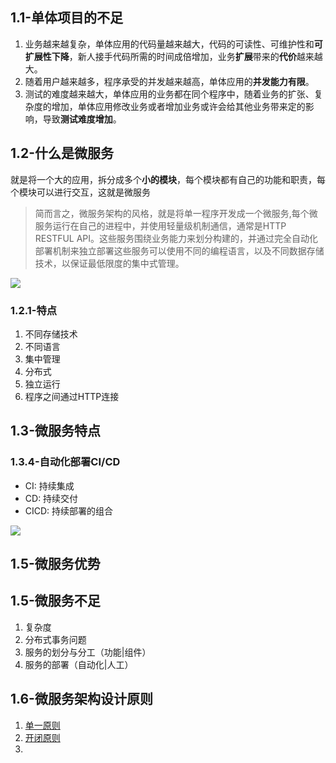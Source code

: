 ## 1.1-单体项目的不足

1. 业务越来越复杂，单体应用的代码量越来越大，代码的可读性、可维护性和**可扩展性下降**，新人接手代码所需的时间成倍增加，业务**扩展**带来的**代价**越来越大。
2. 随着用户越来越多，程序承受的并发越来越高，单体应用的**并发能力有限**。
3. 测试的难度越来越大，单体应用的业务都在同个程序中，随着业务的扩张、复杂度的增加，单体应用修改业务或者增加业务或许会给其他业务带来定的影响，导致**测试难度增加**。

## 1.2-什么是微服务

就是将一个大的应用，拆分成多个**小的模块**，每个模块都有自己的功能和职责，每个模块可以进行交互，这就是微服务

> 简而言之，微服务架构的风格，就是将单一程序开发成一个微服务,每个微服务运行在自己的进程中，并使用轻量级机制通信，通常是HTTP RESTFUL API。这些服务围绕业务能力来划分构建的，并通过完全自动化部署机制来独立部署这些服务可以使用不同的编程语言，以及不同数据存储技术，以保证最低限度的集中式管理。


![](https://pic-1257412153.cos.ap-nanjing.myqcloud.com/images/images/2022/11/17/20221117162617-112d24.png)

### 1.2.1-特点
1. 不同存储技术
2. 不同语言
3. 集中管理
4. 分布式
5. 独立运行
6. 程序之间通过HTTP连接


## 1.3-微服务特点

### 1.3.4-自动化部署CI/CD

- CI: 持续集成
- CD: 持续交付
- CICD: 持续部署的组合

![](https://pic-1257412153.cos.ap-nanjing.myqcloud.com/images/images/2022/11/17/20221117162927-05f7aa.png)


## 1.5-微服务优势

## 1.5-微服务不足

1. 复杂度
2. 分布式事务问题
3. 服务的划分与分工（功能|组件）
4. 服务的部署（自动化|人工）


## 1.6-微服务架构设计原则

1. [单一原则](../../../../design-pattern/单一原则.md)
2. [开闭原则](../../../../design-pattern/开闭原则.md)
3. 

